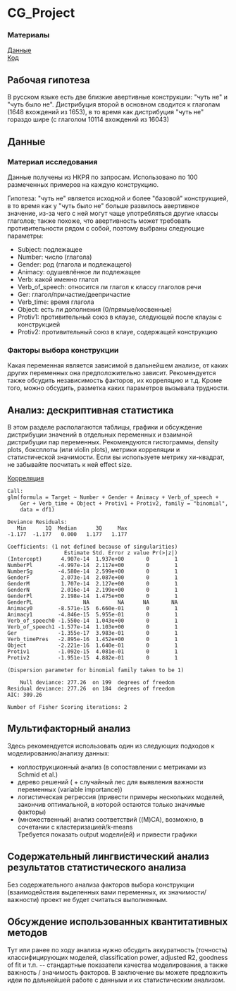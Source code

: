 # CG_Project

### Материалы
[Данные](https://github.com/mbibaeva/CG_Project/blob/master/all_data.csv)  
[Код]()

## Рабочая гипотеза

В русском языке есть две близкие авертивные конструкции: "чуть не" и "чуть было не". Дистрибуция второй в основном сводится к глаголам (1648 вхождений из 1653), в то время как дистрибуция "чуть не" гораздо шире (с глаголом 10114 вхождений из 16043)

## Данные

### Материал исследования
Данные получены из НКРЯ по запросам. Использовано по 100 размеченных примеров на каждую конструкцию.

Гипотеза: "чуть не" является исходной и более "базовой" конструкцией, в то время как у "чуть было не" больше развилось авертивное значение, из-за чего с ней могут чаще употребляться другие классы глаголов; также похоже, что авертивность может требовать противительности рядом с собой, поэтому выбраны следующие параметры:

- Subject: подлежащее
- Number: число (глагола)
- Gender: род (глагола и подлежащего)
- Animacy: одушевлённое ли подлежащее
- Verb: какой именно глагол
- Verb_of_speech: относится ли глагол к классу глаголов речи
- Ger: глагол/причастие/деепричастие
- Verb_time: время глагола
- Object: есть ли дополнения (0/прямые/косвенные)
- Protiv1: противительный союз в клаузе, следующей после клаузы с конструкцией
- Protiv2: противительный союз в клауе, содержащей конструкцию

### Факторы выбора конструкции

Какая переменная является зависимой в дальнейшем анализе, от каких других переменных она предположительно зависит. Рекомендуется также обсудить независимость факторов, их корреляцию и т.д. Кроме того, можно обсудить, разметка каких параметров вызывала трудности.

## Анализ: дескриптивная статистика
В этом разделе располагаются таблицы, графики и обсуждение дистрибуции значений в отдельных переменных и взаимной дистрибуции пар переменных.
Рекомендуются гистограммы, density plots, боксплоты (или violin plots), метрики корреляции и статистической значимости. Если вы используете метрику хи-квадрат, не забывайте посчитать к ней effect size.

[Корреляция](https://github.com/mbibaeva/CG_Project/blob/master/Rplot.pdf)

```
Call:
glm(formula = Target ~ Number + Gender + Animacy + Verb_of_speech + 
    Ger + Verb_time + Object + Protiv1 + Protiv2, family = "binomial", 
    data = df1)

Deviance Residuals: 
   Min      1Q  Median      3Q     Max  
-1.177  -1.177   0.000   1.177   1.177  

Coefficients: (1 not defined because of singularities)
                  Estimate Std. Error z value Pr(>|z|)
(Intercept)      4.907e-14  1.937e+00       0        1
NumberPl        -4.997e-14  2.117e+00       0        1
NumberSg        -4.580e-14  2.599e+00       0        1
GenderF          2.073e-14  2.087e+00       0        1
GenderM          1.707e-14  2.127e+00       0        1
GenderN          2.016e-14  2.199e+00       0        1
GenderPl         2.198e-14  1.475e+00       0        1
GenderPL                NA         NA      NA       NA
Animacy0        -8.571e-15  6.660e-01       0        1
Animacy1        -4.846e-15  5.955e-01       0        1
Verb_of_speech0 -1.550e-14  1.043e+00       0        1
Verb_of_speech1 -1.577e-14  1.103e+00       0        1
Ger             -1.355e-17  3.983e-01       0        1
Verb_timePres   -2.895e-16  1.452e+00       0        1
Object          -2.221e-16  1.640e-01       0        1
Protiv1         -1.092e-15  4.081e-01       0        1
Protiv2         -1.951e-15  4.882e-01       0        1

(Dispersion parameter for binomial family taken to be 1)

    Null deviance: 277.26  on 199  degrees of freedom
Residual deviance: 277.26  on 184  degrees of freedom
AIC: 309.26

Number of Fisher Scoring iterations: 2
```

## Мультифакторный анализ
Здесь рекомендуется использовать один из следующих подходов к моделированию/анализу данных:  
* коллострукционный анализ (в сопоставлении с метриками из Schmid et al.)  
* дерево решений ( + случайный лес для выявления важности переменных (variable importance))  
* логистическая регрессия (привести примеры нескольких моделей, закончив оптимальной, в которой остаются только значимые факторы)  
* (множественный) анализ соответствий ((M)CA), возможно, в сочетании с кластеризацией/k-means  
Требуется показать output модели(ей) и привести графики

## Содержательный лингвистический анализ результатов статистического анализа
Без содержательного анализа факторов выбора конструкции (взаимодействия выделенных вами переменных, их значимости/важности) проект не будет считаться выполненным.   

## Обсуждение использованных квантитативных методов
Тут или ранее по ходу анализа нужно обсудить аккуратность (точность) классифицирующих моделей, classification power, adjusted R2, goodness of fit и т.п. -- стандартные показатели качества моделирования, а также важность / значимость факторов. 
В заключение вы можете предложить идеи по дальнейшей работе с данными и их статистическим анализом. 

